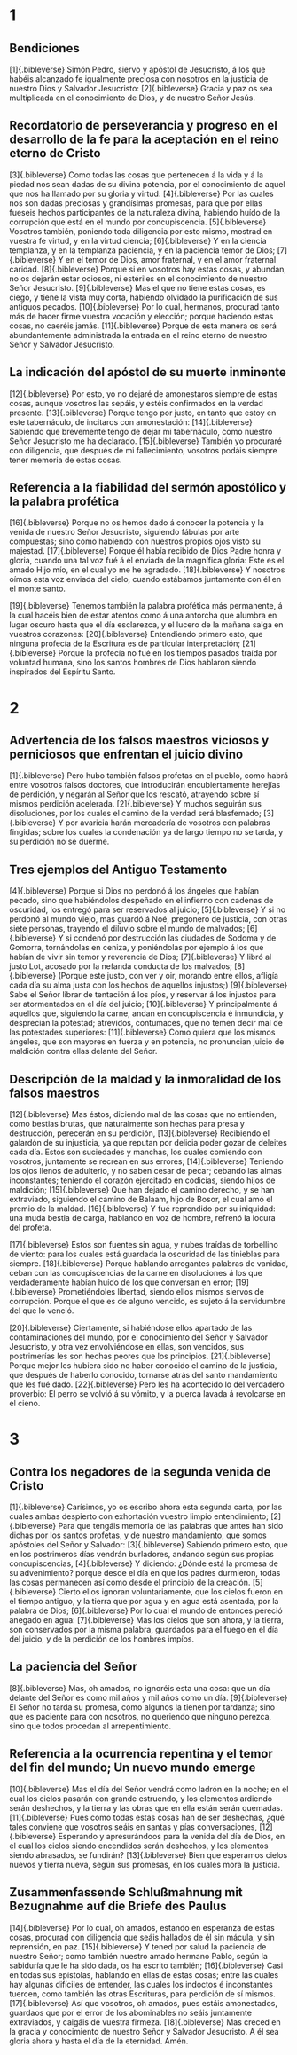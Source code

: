 # 1 
## Bendiciones
[1]{.bibleverse} Simón Pedro, siervo y apóstol de Jesucristo, á los que habéis alcanzado fe igualmente preciosa con nosotros en la justicia de nuestro Dios y Salvador Jesucristo: [2]{.bibleverse} Gracia y paz os sea multiplicada en el conocimiento de Dios, y de nuestro Señor Jesús.

## Recordatorio de perseverancia y progreso en el desarrollo de la fe para la aceptación en el reino eterno de Cristo
[3]{.bibleverse} Como todas las cosas que pertenecen á la vida y á la piedad nos sean dadas de su divina potencia, por el conocimiento de aquel que nos ha llamado por su gloria y virtud: [4]{.bibleverse} Por las cuales nos son dadas preciosas y grandísimas promesas, para que por ellas fueseis hechos participantes de la naturaleza divina, habiendo huído de la corrupción que está en el mundo por concupiscencia. [5]{.bibleverse} Vosotros también, poniendo toda diligencia por esto mismo, mostrad en vuestra fe virtud, y en la virtud ciencia; [6]{.bibleverse} Y en la ciencia templanza, y en la templanza paciencia, y en la paciencia temor de Dios; [7]{.bibleverse} Y en el temor de Dios, amor fraternal, y en el amor fraternal caridad. [8]{.bibleverse} Porque si en vosotros hay estas cosas, y abundan, no os dejarán estar ociosos, ni estériles en el conocimiento de nuestro Señor Jesucristo. [9]{.bibleverse} Mas el que no tiene estas cosas, es ciego, y tiene la vista muy corta, habiendo olvidado la purificación de sus antiguos pecados. [10]{.bibleverse} Por lo cual, hermanos, procurad tanto más de hacer firme vuestra vocación y elección; porque haciendo estas cosas, no caeréis jamás. [11]{.bibleverse} Porque de esta manera os será abundantemente administrada la entrada en el reino eterno de nuestro Señor y Salvador Jesucristo.

## La indicación del apóstol de su muerte inminente
[12]{.bibleverse} Por esto, yo no dejaré de amonestaros siempre de estas cosas, aunque vosotros las sepáis, y estéis confirmados en la verdad presente. [13]{.bibleverse} Porque tengo por justo, en tanto que estoy en este tabernáculo, de incitaros con amonestación: [14]{.bibleverse} Sabiendo que brevemente tengo de dejar mi tabernáculo, como nuestro Señor Jesucristo me ha declarado. [15]{.bibleverse} También yo procuraré con diligencia, que después de mi fallecimiento, vosotros podáis siempre tener memoria de estas cosas.

## Referencia a la fiabilidad del sermón apostólico y la palabra profética
[16]{.bibleverse} Porque no os hemos dado á conocer la potencia y la venida de nuestro Señor Jesucristo, siguiendo fábulas por arte compuestas; sino como habiendo con nuestros propios ojos visto su majestad. [17]{.bibleverse} Porque él había recibido de Dios Padre honra y gloria, cuando una tal voz fué á él enviada de la magnífica gloria: Este es el amado Hijo mío, en el cual yo me he agradado. [18]{.bibleverse} Y nosotros oímos esta voz enviada del cielo, cuando estábamos juntamente con él en el monte santo.

[19]{.bibleverse} Tenemos también la palabra profética más permanente, á la cual hacéis bien de estar atentos como á una antorcha que alumbra en lugar oscuro hasta que el día esclarezca, y el lucero de la mañana salga en vuestros corazones: [20]{.bibleverse} Entendiendo primero esto, que ninguna profecía de la Escritura es de particular interpretación; [21]{.bibleverse} Porque la profecía no fué en los tiempos pasados traída por voluntad humana, sino los santos hombres de Dios hablaron siendo inspirados del Espíritu Santo. 

# 2 
## Advertencia de los falsos maestros viciosos y perniciosos que enfrentan el juicio divino
[1]{.bibleverse} Pero hubo también falsos profetas en el pueblo, como habrá entre vosotros falsos doctores, que introducirán encubiertamente herejías de perdición, y negarán al Señor que los rescató, atrayendo sobre sí mismos perdición acelerada. [2]{.bibleverse} Y muchos seguirán sus disoluciones, por los cuales el camino de la verdad será blasfemado; [3]{.bibleverse} Y por avaricia harán mercadería de vosotros con palabras fingidas; sobre los cuales la condenación ya de largo tiempo no se tarda, y su perdición no se duerme.

## Tres ejemplos del Antiguo Testamento
[4]{.bibleverse} Porque si Dios no perdonó á los ángeles que habían pecado, sino que habiéndolos despeñado en el infierno con cadenas de oscuridad, los entregó para ser reservados al juicio; [5]{.bibleverse} Y si no perdonó al mundo viejo, mas guardó á Noé, pregonero de justicia, con otras siete personas, trayendo el diluvio sobre el mundo de malvados; [6]{.bibleverse} Y si condenó por destrucción las ciudades de Sodoma y de Gomorra, tornándolas en ceniza, y poniéndolas por ejemplo á los que habían de vivir sin temor y reverencia de Dios; [7]{.bibleverse} Y libró al justo Lot, acosado por la nefanda conducta de los malvados; [8]{.bibleverse} (Porque este justo, con ver y oir, morando entre ellos, afligía cada día su alma justa con los hechos de aquellos injustos;) [9]{.bibleverse} Sabe el Señor librar de tentación á los píos, y reservar á los injustos para ser atormentados en el día del juicio; [10]{.bibleverse} Y principalmente á aquellos que, siguiendo la carne, andan en concupiscencia é inmundicia, y desprecian la potestad; atrevidos, contumaces, que no temen decir mal de las potestades superiores: [11]{.bibleverse} Como quiera que los mismos ángeles, que son mayores en fuerza y en potencia, no pronuncian juicio de maldición contra ellas delante del Señor.

## Descripción de la maldad y la inmoralidad de los falsos maestros
[12]{.bibleverse} Mas éstos, diciendo mal de las cosas que no entienden, como bestias brutas, que naturalmente son hechas para presa y destrucción, perecerán en su perdición, [13]{.bibleverse} Recibiendo el galardón de su injusticia, ya que reputan por delicia poder gozar de deleites cada día. Estos son suciedades y manchas, los cuales comiendo con vosotros, juntamente se recrean en sus errores; [14]{.bibleverse} Teniendo los ojos llenos de adulterio, y no saben cesar de pecar; cebando las almas inconstantes; teniendo el corazón ejercitado en codicias, siendo hijos de maldición; [15]{.bibleverse} Que han dejado el camino derecho, y se han extraviado, siguiendo el camino de Balaam, hijo de Bosor, el cual amó el premio de la maldad. [16]{.bibleverse} Y fué reprendido por su iniquidad: una muda bestia de carga, hablando en voz de hombre, refrenó la locura del profeta.

[17]{.bibleverse} Estos son fuentes sin agua, y nubes traídas de torbellino de viento: para los cuales está guardada la oscuridad de las tinieblas para siempre. [18]{.bibleverse} Porque hablando arrogantes palabras de vanidad, ceban con las concupiscencias de la carne en disoluciones á los que verdaderamente habían huído de los que conversan en error; [19]{.bibleverse} Prometiéndoles libertad, siendo ellos mismos siervos de corrupción. Porque el que es de alguno vencido, es sujeto á la servidumbre del que lo venció.

[20]{.bibleverse} Ciertamente, si habiéndose ellos apartado de las contaminaciones del mundo, por el conocimiento del Señor y Salvador Jesucristo, y otra vez envolviéndose en ellas, son vencidos, sus postrimerías les son hechas peores que los principios. [21]{.bibleverse} Porque mejor les hubiera sido no haber conocido el camino de la justicia, que después de haberlo conocido, tornarse atrás del santo mandamiento que les fué dado. [22]{.bibleverse} Pero les ha acontecido lo del verdadero proverbio: El perro se volvió á su vómito, y la puerca lavada á revolcarse en el cieno. 

# 3 
## Contra los negadores de la segunda venida de Cristo
[1]{.bibleverse} Carísimos, yo os escribo ahora esta segunda carta, por las cuales ambas despierto con exhortación vuestro limpio entendimiento; [2]{.bibleverse} Para que tengáis memoria de las palabras que antes han sido dichas por los santos profetas, y de nuestro mandamiento, que somos apóstoles del Señor y Salvador: [3]{.bibleverse} Sabiendo primero esto, que en los postrimeros días vendrán burladores, andando según sus propias concupiscencias, [4]{.bibleverse} Y diciendo: ¿Dónde está la promesa de su advenimiento? porque desde el día en que los padres durmieron, todas las cosas permanecen así como desde el principio de la creación. [5]{.bibleverse} Cierto ellos ignoran voluntariamente, que los cielos fueron en el tiempo antiguo, y la tierra que por agua y en agua está asentada, por la palabra de Dios; [6]{.bibleverse} Por lo cual el mundo de entonces pereció anegado en agua: [7]{.bibleverse} Mas los cielos que son ahora, y la tierra, son conservados por la misma palabra, guardados para el fuego en el día del juicio, y de la perdición de los hombres impíos.

## La paciencia del Señor
[8]{.bibleverse} Mas, oh amados, no ignoréis esta una cosa: que un día delante del Señor es como mil años y mil años como un día. [9]{.bibleverse} El Señor no tarda su promesa, como algunos la tienen por tardanza; sino que es paciente para con nosotros, no queriendo que ninguno perezca, sino que todos procedan al arrepentimiento.

## Referencia a la ocurrencia repentina y el temor del fin del mundo; Un nuevo mundo emerge
[10]{.bibleverse} Mas el día del Señor vendrá como ladrón en la noche; en el cual los cielos pasarán con grande estruendo, y los elementos ardiendo serán deshechos, y la tierra y las obras que en ella están serán quemadas. [11]{.bibleverse} Pues como todas estas cosas han de ser deshechas, ¿qué tales conviene que vosotros seáis en santas y pías conversaciones, [12]{.bibleverse} Esperando y apresurándoos para la venida del día de Dios, en el cual los cielos siendo encendidos serán deshechos, y los elementos siendo abrasados, se fundirán? [13]{.bibleverse} Bien que esperamos cielos nuevos y tierra nueva, según sus promesas, en los cuales mora la justicia.

## Zusammenfassende Schlußmahnung mit Bezugnahme auf die Briefe des Paulus
[14]{.bibleverse} Por lo cual, oh amados, estando en esperanza de estas cosas, procurad con diligencia que seáis hallados de él sin mácula, y sin reprensión, en paz. [15]{.bibleverse} Y tened por salud la paciencia de nuestro Señor; como también nuestro amado hermano Pablo, según la sabiduría que le ha sido dada, os ha escrito también; [16]{.bibleverse} Casi en todas sus epístolas, hablando en ellas de estas cosas; entre las cuales hay algunas difíciles de entender, las cuales los indoctos é inconstantes tuercen, como también las otras Escrituras, para perdición de sí mismos. [17]{.bibleverse} Así que vosotros, oh amados, pues estáis amonestados, guardaos que por el error de los abominables no seáis juntamente extraviados, y caigáis de vuestra firmeza. [18]{.bibleverse} Mas creced en la gracia y conocimiento de nuestro Señor y Salvador Jesucristo. A él sea gloria ahora y hasta el día de la eternidad. Amén. 